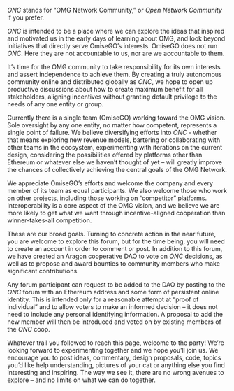 *ONC* stands for “OMG Network Community,” or *Open Network Community* if you prefer. 
 
*ONC* is intended to be a place where we can explore the ideas that inspired and motivated us in the early days of learning about OMG, and look beyond initiatives that directly serve OmiseGO’s interests. OmiseGO does not run *ONC*. Here they are not accountable to us, nor are we accountable to them. 

It’s time for the OMG community to take responsibility for its own interests and assert independence to achieve them. By creating a truly autonomous community online and distributed globally as *ONC*, we hope to open up productive discussions about how to create maximum benefit for all stakeholders, aligning incentives without granting default privilege to the needs of any one entity or group.

Currently there is a single team (OmiseGO) working toward the OMG vision. Sole oversight by any one entity, no matter how competent, represents a single point of failure. We believe diversifying efforts into *ONC*  - whether that means exploring new revenue models, bartering or collaborating with other teams in the ecosystem, experimenting with iterations on the current design, considering the possibilities offered by platforms other than Ethereum or whatever else we haven’t thought of yet – will greatly improve the chances of collectively achieving the central goals of the OMG Network. 

We appreciate OmiseGO’s efforts and welcome the company and every member of its team as equal participants. We also welcome those who work on other projects, including those working on “competitor” platforms. Interoperability is a core aspect of the OMG vision, and we believe we are more likely to get what we want through incentive-aligned cooperation than winner-takes-all competition. 
 
These are our broad goals. Turning to concrete action in the near future, you are welcome to explore this forum, but for the time being, you will need to create an account in order to comment or post. In addition to this forum, we have created an Aragon cooperative DAO to vote on *ONC* decisions, as well as to propose and award bounties to community members who make significant contributions. 
 
Any forum participant can request to be added to the DAO by posting to the *ONC* forum with an Ethereum address and some form of persistent online identity. This is intended only for a reasonable attempt at “proof of individual” and to allow voters to make an informed decision – it does not need to include any personal identifying information. A proposal to add the new member will then be introduced and voted on by existing members of the *ONC* coop. 
 
Whatever trail you followed to reach this page, welcome to the party! We’re looking forward to experimenting together and we hope you’ll join us. We encourage you to post ideas, commentary, design proposals, code, topics you’d like help understanding, pictures of your cat or anything else you find interesting and inspiring. The way we see it, there are no wrong avenues to explore – and no limits on what we can do together.
